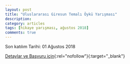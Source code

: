 ```yaml
---
layout: post
title: "Uluslararası Giresun Temalı Öykü Yarışması"
description: 
category: articles
tags: [hikaye yarışması, ağustos 2018]
comments: true
---
```


Son katılım Tarihi: 01 Ağustos 2018

[Detaylar ve Başvuru için](http://www.cemcemii.com/uluslararasi-giresun-temali-oyku-yarismasi/?utm_source=edebiyatyarismalari.com&utm_medium=affiliate){:rel="nofollow"}{:target="_blank"}